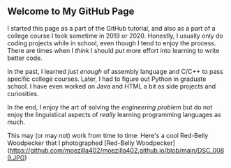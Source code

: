 ## Welcome to My GitHub Page

I started this page as a part of the GitHub tutorial, and also as a part of a college course I took sometime in 2019 or 2020. Honestly, I usually only do coding projects while in school, even though I tend to enjoy the process. There are times when I _think_ I should put more effort into learning to write better code.

In the past, I learned _just enough_ of assembly language and C/C++ to pass specific college courses. Later, I had to figure out Python in graduate school.  I have even worked on Java and HTML a bit as side projects and curiosities. 

In the end, I enjoy the art of solving the *engineering problem* but do not enjoy the linguistical aspects of _really_ learning programming languages as much. 

This may (or may not) work from time to time:
Here's a cool Red-Belly Woodpecker that I photographed [Red-Belly Woodpecker] (https://github.com/moezilla402/moezilla402.github.io/blob/main/DSC_0089.JPG)


<!-- You can use the [editor on GitHub](https://github.com/moezilla402/moezilla402.github.io/edit/main/README.md) to maintain and preview the content for your website in Markdown files.  

Whenever you commit to this repository, GitHub Pages will run [Jekyll](https://jekyllrb.com/) to rebuild the pages in your site, from the content in your Markdown files.

### Markdown

Markdown is a lightweight and easy-to-use syntax for styling your writing. It includes conventions for

```markdown
Syntax highlighted code block

# Header 1
## Header 2
### Header 3

[Red-Belly Woodpecker](https://github.com/moezilla402/moezilla402.github.io/blob/main/DSC_0089.JPG)

- Bulleted
- List

1. Numbered
2. List

**Bold** and _Italic_ and `Code` text

[Link](url) and ![Image](src)
```

For more details see [GitHub Flavored Markdown](https://guides.github.com/features/mastering-markdown/).

### Jekyll Themes

Your Pages site will use the layout and styles from the Jekyll theme you have selected in your [repository settings](https://github.com/moezilla402/moezilla402.github.io/settings). The name of this theme is saved in the Jekyll `_config.yml` configuration file.

### Support or Contact

Having trouble with Pages? Check out our [documentation](https://docs.github.com/categories/github-pages-basics/) or [contact support](https://support.github.com/contact) and we’ll help you sort it out.
-->
